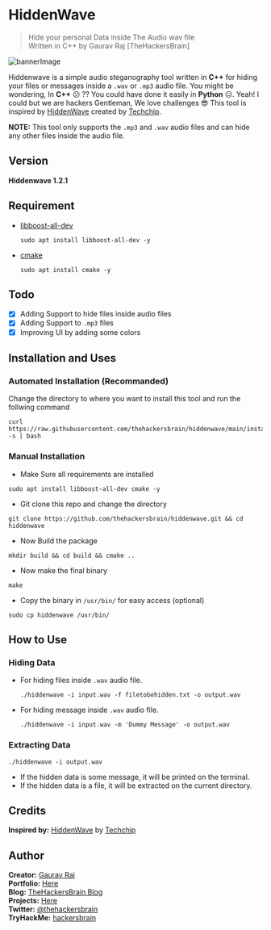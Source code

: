 # HiddenWave
> Hide your personal Data inside The Audio wav file<br/>
> Written in C++ by Gaurav Raj \[TheHackersBrain\]

![bannerImage](https://raw.githubusercontent.com/thehackersbrain/thehackersbrain.github.io/master/images/joker/hiddenwave.png)

Hiddenwave is a simple audio steganography tool written in **C++** for hiding your files or messages inside a `.wav` or `.mp3` audio file. You might be wondering, In **C++** :confused: ?? You could have done it easily in **Python** :expressionless:. Yeah! I could but we are hackers Gentleman, We love challenges :sunglasses:
This tool is inspired by [HiddenWave](https://github.com/techchipnet/HiddenWave) created by [Techchip](https://github.com/techchipnet).

**NOTE:** This tool only supports the `.mp3` and `.wav` audio files and can hide any other files inside the audio file.

## Version
**Hiddenwave 1.2.1**

## Requirement
- [libboost-all-dev](https://packages.debian.org/search?keywords=libboost-all-dev)
    ```
    sudo apt install libboost-all-dev -y
    ```
- [cmake](https://cmake.org/)
    ```
    sudo apt install cmake -y
    ```

## Todo
- [x] Adding Support to hide files inside audio files
- [x] Adding Support to `.mp3` files
- [x] Improving UI by adding some colors

## Installation and Uses

### Automated Installation (Recommanded)
Change the directory to where you want to install this tool and run the follwing command
```
curl https://raw.githubusercontent.com/thehackersbrain/hiddenwave/main/install.sh -s | bash
```

### Manual Installation

- Make Sure all requirements are installed
```
sudo apt install libboost-all-dev cmake -y
```
- Git clone this repo and change the directory
```
git clone https://github.com/thehackersbrain/hiddenwave.git && cd hiddenwave
```
- Now Build the package
```
mkdir build && cd build && cmake ..
```
- Now make the final binary
```
make
```
- Copy the binary in `/usr/bin/` for easy access \(optional\)
```
sudo cp hiddenwave /usr/bin/
```

## How to Use

### Hiding Data
- For hiding files inside `.wav` audio file.
    ```
    ./hiddenwave -i input.wav -f filetobehidden.txt -o output.wav
    ```
- For hiding message inside `.wav` audio file.
    ```
    ./hiddenwave -i input.wav -m 'Dummy Message' -o output.wav
    ```

### Extracting Data

```
./hiddenwave -i output.wav
```
- If the hidden data is some message, it will be printed on the terminal.
- If the hidden data is a file, it will be extracted on the current directory.

## Credits
**Inspired by:** [HiddenWave](https://github.com/techchipnet/HiddenWave) by [Techchip](https://github.com/techchipnet)

## Author

**Creator:** [Gaurav Raj](https://github.com/thehackersbrain/)<br/>
**Portfolio:** [Here](https://thehackersbrain.github.io/)<br/>
**Blog:** [TheHackersBrain Blog](https://thehackersbrain.pythonanywhere.com)<br/>
**Projects:** [Here](https://github.com/thehackersbrain?tab=repositories)<br/>
**Twitter:** [@thehackersbrain](https://twitter.com/thehackersbrain)<br/>
**TryHackMe:** [hackersbrain](https://tryhackme.com/p/hackersbrain)
